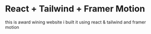 # React + Tailwind + Framer Motion


this is award wining website i built it using react & tailwind and framer motion
